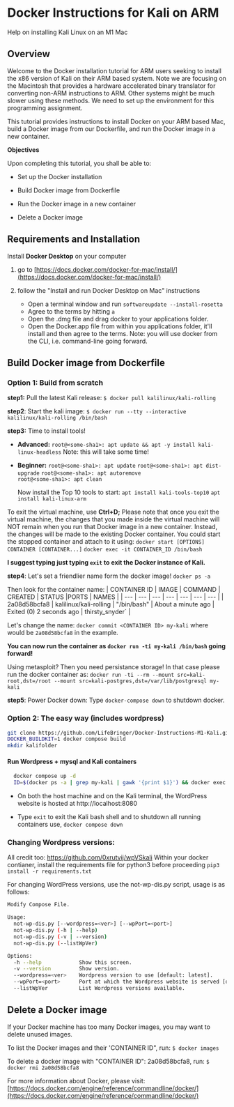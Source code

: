 
# Docker Instructions for Kali on ARM
Help on installing Kali Linux on an M1 Mac

## **Overview**

Welcome to the Docker installation tutorial for ARM users seeking to install the x86 version of Kali on their ARM based system. Note we are focusing on the Macintosh that provides a hardware accelerated binary translator for converting non-ARM instructions to ARM. Other systems might be much slower using these methods. We need to set up the environment for this programming assignment. 

This tutorial provides instructions to install Docker on your ARM based Mac, build a Docker image from our Dockerfile, and run the Docker image in a new container.

**Objectives**

Upon completing this tutorial, you shall be able to:

-   Set up the Docker installation
    
-   Build Docker image from Dockerfile
    
-   Run the Docker image in a new container
    
-   Delete a Docker image
    

## **Requirements and Installation**

Install **Docker Desktop** on your computer

1.  go to [https://docs.docker.com/docker-for-mac/install/](https://docs.docker.com/docker-for-mac/install/)
    
2.  follow the "Install and run Docker Desktop on Mac" instructions
	- Open a terminal window and run ` softwareupdate --install-rosetta
`
	- Agree to the terms by hitting `a`
	- Open the .dmg file and drag docker to your applications folder.
	- Open the Docker.app file from within you applications folder, it'll install and then agree to the terms. Note: you will use docker from the CLI, i.e. command-line going forward.
    
    

## Build Docker image from Dockerfile

### Option 1: Build from scratch
**step1:** Pull the latest Kali release:
`$ docker pull kalilinux/kali-rolling`

**step2**: Start the kali image:
	`$ docker run --tty --interactive kalilinux/kali-rolling /bin/bash`

**step3:** Time to install tools!
-  **Advanced:** 
`root@<some-sha1>: apt update && apt -y install kali-linux-headless`
Note: this will take some time!

- **Beginner:**
`root@<some-sha1>: apt update`
`root@<some-sha1>: apt dist-upgrade`
`root@<some-sha1>: apt autoremove`  
`root@<some-sha1>: apt clean`

	Now install the Top 10 tools to start:
	`apt install kali-tools-top10`
	`apt install kali-linux-arm`

To exit the virtual machine, use **Ctrl+D;** Please note that once you exit the virtual machine, the changes that you made inside the virtual machine will NOT remain when you run that Docker image in a new container. Instead, the changes will be made to the existing Docker container. You could start the stopped container and attach to it using:
`docker start [OPTIONS] CONTAINER [CONTAINER...]`
`docker exec -it CONTAINER_ID /bin/bash`

**I suggest typing just typing `exit` to exit the Docker instance of Kali.**

**step4**: Let's set a friendlier name form the docker image!
`docker ps -a`

Then look for the container name:
| CONTAINER ID	| IMAGE  |	COMMAND | CREATED | STATUS |PORTS  | NAMES |
| --- | --- | --- | --- | --- | --- | --- |
| 2a08d58bcfa8 | kalilinux/kali-rolling | "/bin/bash" | About a minute ago | Exited (0) 2 seconds ago | thirsty_snyder` |

Let's change the name:
`docker commit <CONTAINER ID> my-kali` where <CONTAINER ID> would be `2a08d58bcfa8` in the example.

**You can now run the container as `docker run -ti my-kali /bin/bash` going forward!**

Using metasploit? Then you need persistance storage! In that case please run the docker container as:
`docker run -ti --rm --mount src=kali-root,dst=/root --mount src=kali-postgres,dst=/var/lib/postgresql my-kali`

**step5**: Power Docker down:
Type `docker-compose down` to shutdown docker.

### Option 2: The easy way (includes wordpress)
```bash
git clone https://github.com/LifeBringer/Docker-Instructions-M1-Kali.git
DOCKER_BUILDKIT=1 docker compose build
mkdir kalifolder
```

#### Run Wordpress + mysql and Kali containers

```bash
  docker compose up -d
  ID=$(docker ps -a | grep my-kali | gawk '{print $1}') && docker exec -it $ID bash
  ```
- On both the host machine and on the Kali terminal, the WordPress website is hosted at http://localhost:8080

- Type `exit` to exit the Kali bash shell and to shutdown all running containers use, `docker compose down`

### Changing Wordpress versions:
All credit too: https://github.com/0xrutvij/wpVSkali
Within your docker contianer, install the requirements file for python3 before proceeding `pip3 install -r requirements.txt`
 
 For changing WordPress versions, use the not-wp-dis.py script, usage is as follows:
  ```bash
  Modify Compose File.

  Usage:
    not-wp-dis.py [--wordpress=<ver>] [--wpPort=<port>]
    not-wp-dis.py (-h | --help)
    not-wp-dis.py (-v | --version)
    not-wp-dis.py (--listWpVer)

  Options:
    -h --help            Show this screen.
    -v --version         Show version.
    --wordpress=<ver>    Wordpress version to use [default: latest].
    --wpPort=<port>      Port at which the Wordpress website is served [default: 8080].
    --listWpVer          List Wordpress versions available.
  ```

## Delete a Docker image

If your Docker machine has too many Docker images, you may want to delete unused images.

To list the Docker images and their 'CONTAINER ID", run:
`$ docker images`

To delete a docker image with "CONTAINER ID": 2a08d58bcfa8, run:
`$ docker rmi 2a08d58bcfa8`

For more information about Docker, please visit:
[https://docs.docker.com/engine/reference/commandline/docker/](https://docs.docker.com/engine/reference/commandline/docker/)
